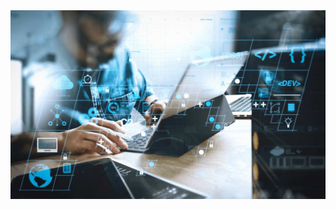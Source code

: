 <img class="m" src="Careers.jpg" alt="career">
<div class="u" url="https://i.pinimg.com/474x/b7/35/81/b73581a8ba05364f06ebb97c98a1c605.jpg"></div>